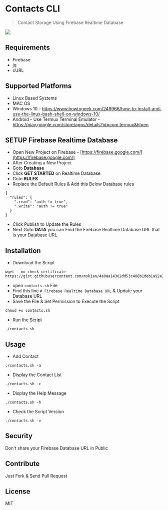 # Contacts CLI

> Contact Storage Using Firebase Realtime Database

<a target="_blank" href="https://github.com/mskian/contacts-bash/blob/master/LICENSE" title="License: GPL"><img src="https://img.shields.io/badge/License-MIT-orange.svg"></a>

## Requirements

- Firebase
- jq
- cURL

## Supported Platforms

- Linux Based Systems
- MAC OS
- Windows 10 - https://www.howtogeek.com/249966/how-to-install-and-use-the-linux-bash-shell-on-windows-10/
- Android - Use Termux Terminal Emulator - https://play.google.com/store/apps/details?id=com.termux&hl=en

## SETUP Firebase Realtime Database

- Open New Project on Firebase - [https://firebase.google.com/](https://firebase.google.com/)
- After Creating a New Project
- Goto **Database**
- Click **GET STARTED** on Realtime Database
- Goto **RULES**
- Replace the Default Rules & Add this Below Database rules

```
{
  "rules": {
    ".read": "auth != true",
    ".write": "auth != true"
  }
}
```

- Click Publish to Update the Rules
- Next Goto **DATA** you can Find the Firebase Realtime Database URL that is your Database URL

## Installation

- Download the Script

```
wget --no-check-certificate https://gist.githubusercontent.com/mskian/4a0aa14382dd53c488b1deb1a92a37cd/raw/cab4c23508362570b0c8aabb8af56a3e152b6e84/contacts.sh
```


- open `contacts.sh` File
- Find this line `# Firebase Realtime Database URL` & Update your Database URL
- Save the File & Set Permission to Execute the Script

```
chmod +x contacts.sh
```

- Run the Script

```
./contacts.sh
```


## Usage

- Add Contact

```
./contacts.sh -a
```

- Display the Contact List

```
./contacts.sh -c
```

- Display the Help Message

```
./contacts.sh -h
```

- Check the Script Version

```
./contacts.sh -v
```

## Security

Don't share your Firebase Database URL in Public

## Contribute


Just Fork & Send Pull Request


## License

MIT
